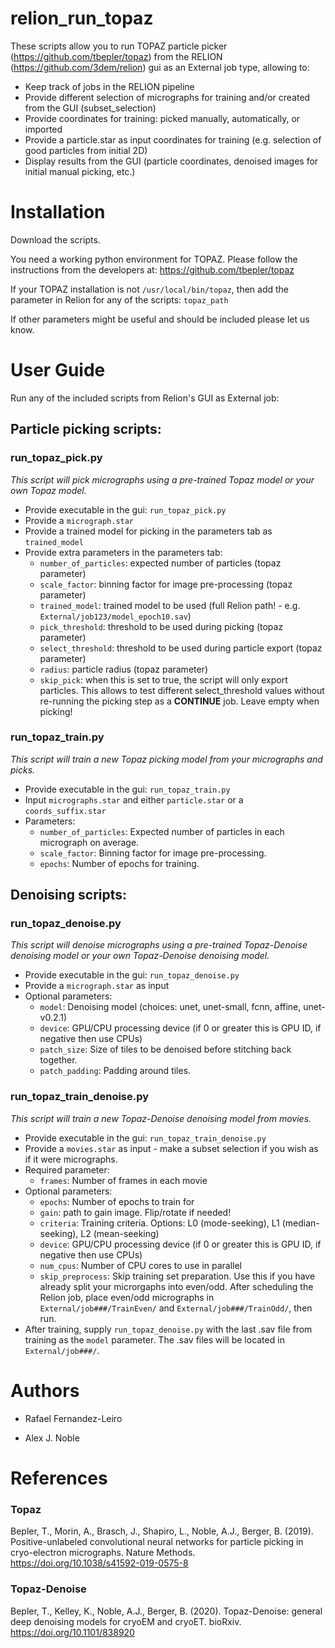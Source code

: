 # relion_run_topaz

These scripts allow you to run TOPAZ particle picker (https://github.com/tbepler/topaz) from the RELION (https://github.com/3dem/relion) gui as an External job type, allowing to:

 - Keep track of jobs in the RELION pipeline
 - Provide different selection of micrographs for training and/or created from the GUI (subset_selection)
 - Provide coordinates for training: picked manually, automatically, or imported
 - Provide a particle.star as input coordinates for training (e.g. selection of good particles from initial 2D)
 - Display results from the GUI (particle coordinates, denoised images for initial manual picking, etc.)
  
# Installation

Download the scripts.

You need a working python environment for TOPAZ. Please follow the instructions from the developers at: https://github.com/tbepler/topaz

If your TOPAZ installation is not `/usr/local/bin/topaz`, then add the parameter in Relion for any of the scripts: `topaz_path`

If other parameters might be useful and should be included please let us know.

# User Guide
Run any of the included scripts from Relion's GUI as External job:

## Particle picking scripts:
### run_topaz_pick.py
*This script will pick micrographs using a pre-trained Topaz model or your own Topaz model.*
 - Provide executable in the gui: `run_topaz_pick.py`
 - Provide a `micrograph.star`
 - Provide a trained model for picking in the parameters tab as `trained_model`
 - Provide extra parameters in the parameters tab:
   - `number_of_particles`: expected number of particles (topaz parameter)
   - `scale_factor`: binning factor for image pre-processing (topaz parameter)
   - `trained_model`: trained model to be used  (full Relion path! - e.g. `External/job123/model_epoch10.sav`)
   - `pick_threshold`: threshold to be used during picking (topaz parameter)
   - `select_threshold`: threshold to be used during particle export (topaz parameter)
   - `radius`: particle radius (topaz parameter)
   - `skip_pick`: when this is set to true, the script will only export particles. This allows to test different select_threshold values without re-running the picking step as a **CONTINUE** job. Leave empty when picking!

### run_topaz_train.py
*This script will train a new Topaz picking model from your micrographs and picks.*
 - Provide executable in the gui: `run_topaz_train.py`
 - Input `micrographs.star` and either `particle.star` or a `coords_suffix.star`
 - Parameters:
   - `number_of_particles`: Expected number of particles in each micrograph on average.
   - `scale_factor`: Binning factor for image pre-processing.
   - `epochs`: Number of epochs for training.

## Denoising scripts:
### run_topaz_denoise.py
*This script will denoise micrographs using a pre-trained Topaz-Denoise denoising model or your own Topaz-Denoise denoising model.*
 - Provide executable in the gui: `run_topaz_denoise.py`
 - Provide a `micrograph.star` as input
 - Optional parameters:
   - `model`: Denoising model (choices: unet, unet-small, fcnn, affine, unet-v0.2.1)
   - `device`: GPU/CPU processing device (if 0 or greater this is GPU ID, if negative then use CPUs)
   - `patch_size`: Size of tiles to be denoised before stitching back together.
   - `patch_padding`: Padding around tiles.

### run_topaz_train_denoise.py
*This script will train a new Topaz-Denoise denoising model from movies.*
 - Provide executable in the gui: `run_topaz_train_denoise.py`
 - Provide a `movies.star` as input - make a subset selection if you wish as if it were micrographs.
 - Required parameter:
   - `frames`: Number of frames in each movie
 - Optional parameters:
   - `epochs`: Number of epochs to train for
   - `gain`: path to gain image. Flip/rotate if needed!
   - `criteria`: Training criteria. Options: L0 (mode-seeking), L1 (median-seeking), L2 (mean-seeking)
   - `device`: GPU/CPU processing device (if 0 or greater this is GPU ID, if negative then use CPUs)
   - `num_cpus`: Number of CPU cores to use in parallel
   - `skip_preprocess`: Skip training set preparation. Use this if you have already split your microrgaphs into even/odd. After scheduling the Relion job, place even/odd micrographs in `External/job###/TrainEven/` and `External/job###/TrainOdd/`, then run.
 - After training, supply `run_topaz_denoise.py` with the last .sav file from training as the `model` parameter. The .sav files will be located in `External/job###/`.

# Authors

 - Rafael Fernandez-Leiro

 - Alex J. Noble

# References

### Topaz

Bepler, T., Morin, A., Brasch, J., Shapiro, L., Noble, A.J., Berger, B. (2019). Positive-unlabeled convolutional neural networks for particle picking in cryo-electron micrographs. Nature Methods. https://doi.org/10.1038/s41592-019-0575-8

### Topaz-Denoise

Bepler, T., Kelley, K., Noble, A.J., Berger, B. (2020). Topaz-Denoise: general deep denoising models for cryoEM and cryoET. bioRxiv. https://doi.org/10.1101/838920
